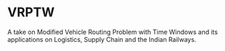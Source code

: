 # VRPTW
A take on Modified Vehicle Routing Problem with Time Windows and its applications on Logistics, Supply Chain and the Indian Railways.
